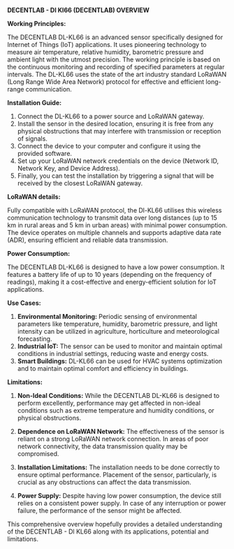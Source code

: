 **DECENTLAB - Dl Kl66 (DECENTLAB) OVERVIEW**

**Working Principles:**

The DECENTLAB DL-KL66 is an advanced sensor specifically designed for Internet of Things (IoT) applications. It uses pioneering technology to measure air temperature, relative humidity, barometric pressure and ambient light with the utmost precision. The working principle is based on the continuous monitoring and recording of specified parameters at regular intervals. The DL-KL66 uses the state of the art industry standard LoRaWAN (Long Range Wide Area Network) protocol for effective and efficient long-range communication.

**Installation Guide:**

1. Connect the DL-KL66 to a power source and LoRaWAN gateway.
2. Install the sensor in the desired location, ensuring it is free from any physical obstructions that may interfere with transmission or reception of signals.
3. Connect the device to your computer and configure it using the provided software.
4. Set up your LoRaWAN network credentials on the device (Network ID, Network Key, and Device Address).
5. Finally, you can test the installation by triggering a signal that will be received by the closest LoRaWAN gateway.

**LoRaWAN details:**

Fully compatible with LoRaWAN protocol, the Dl-KL66 utilises this wireless communication technology to transmit data over long distances (up to 15 km in rural areas and 5 km in urban areas) with minimal power consumption. The device operates on multiple channels and supports adaptive data rate (ADR), ensuring efficient and reliable data transmission.

**Power Consumption:**

The DECENTLAB DL-KL66 is designed to have a low power consumption. It features a battery life of up to 10 years (depending on the frequency of readings), making it a cost-effective and energy-efficient solution for IoT applications.

**Use Cases:**

1. **Environmental Monitoring:** Periodic sensing of environmental parameters like temperature, humidity, barometric pressure, and light intensity can be utilized in agriculture, horticulture and meteorological forecasting.
2. **Industrial IoT:** The sensor can be used to monitor and maintain optimal conditions in industrial settings, reducing waste and energy costs.
3. **Smart Buildings:** DL-KL66 can be used for HVAC systems optimization and to maintain optimal comfort and efficiency in buildings.

**Limitations:**

1. **Non-Ideal Conditions:** While the DECENTLAB DL-KL66 is designed to perform excellently, performance may get affected in non-ideal conditions such as extreme temperature and humidity conditions, or physical obstructions.

2. **Dependence on LoRaWAN Network:** The effectiveness of the sensor is reliant on a strong LoRaWAN network connection. In areas of poor network connectivity, the data transmission quality may be compromised.

3. **Installation Limitations:** The installation needs to be done correctly to ensure optimal performance. Placement of the sensor, particularly, is crucial as any obstructions can affect the data transmission.
  
4. **Power Supply:** Despite having low power consumption, the device still relies on a consistent power supply. In case of any interruption or power failure, the performance of the sensor might be affected.

This comprehensive overview hopefully provides a detailed understanding of the DECENTLAB - Dl KL66 along with its applications, potential and limitations.